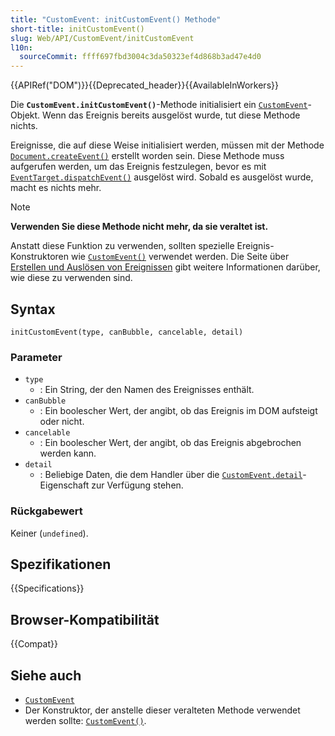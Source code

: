 ```yaml
---
title: "CustomEvent: initCustomEvent() Methode"
short-title: initCustomEvent()
slug: Web/API/CustomEvent/initCustomEvent
l10n:
  sourceCommit: ffff697fbd3004c3da50323ef4d868b3ad47e4d0
---
```


{{APIRef("DOM")}}{{Deprecated_header}}{{AvailableInWorkers}}

Die **`CustomEvent.initCustomEvent()`**-Methode initialisiert ein [`CustomEvent`](/de/docs/Web/API/CustomEvent)-Objekt.
Wenn das Ereignis bereits ausgelöst wurde, tut diese Methode nichts.

Ereignisse, die auf diese Weise initialisiert werden, müssen mit der Methode [`Document.createEvent()`](/de/docs/Web/API/Document/createEvent) erstellt worden sein.
Diese Methode muss aufgerufen werden, um das Ereignis festzulegen, bevor es mit [`EventTarget.dispatchEvent()`](/de/docs/Web/API/EventTarget/dispatchEvent) ausgelöst wird.
Sobald es ausgelöst wurde, macht es nichts mehr.

> [!NOTE]
> **Verwenden Sie diese Methode nicht mehr, da sie veraltet ist.**
>
> Anstatt diese Funktion zu verwenden, sollten spezielle Ereignis-Konstruktoren wie [`CustomEvent()`](/de/docs/Web/API/CustomEvent/CustomEvent) verwendet werden.
> Die Seite über [Erstellen und Auslösen von Ereignissen](/de/docs/Web/Events/Creating_and_triggering_events) gibt weitere Informationen darüber, wie diese zu verwenden sind.

## Syntax

```js-nolint
initCustomEvent(type, canBubble, cancelable, detail)
```

### Parameter

- `type`
  - : Ein String, der den Namen des Ereignisses enthält.
- `canBubble`
  - : Ein boolescher Wert, der angibt, ob das Ereignis im DOM aufsteigt oder nicht.
- `cancelable`
  - : Ein boolescher Wert, der angibt, ob das Ereignis abgebrochen werden kann.
- `detail`
  - : Beliebige Daten, die dem Handler über die [`CustomEvent.detail`](/de/docs/Web/API/CustomEvent/detail)-Eigenschaft zur Verfügung stehen.

### Rückgabewert

Keiner (`undefined`).

## Spezifikationen

{{Specifications}}

## Browser-Kompatibilität

{{Compat}}

## Siehe auch

- [`CustomEvent`](/de/docs/Web/API/CustomEvent)
- Der Konstruktor, der anstelle dieser veralteten Methode verwendet werden sollte: [`CustomEvent()`](/de/docs/Web/API/CustomEvent/CustomEvent).
